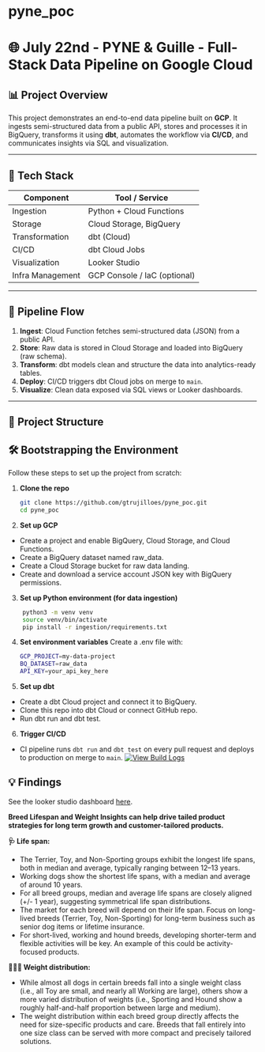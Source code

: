 # pyne_poc
# 🌐 July 22nd - PYNE & Guille - Full-Stack Data Pipeline on Google Cloud

## 📊 Project Overview

This project demonstrates an end-to-end data pipeline built on **GCP**. It ingests semi-structured data from a public API, stores and processes it in BigQuery, transforms it using **dbt**, automates the workflow via **CI/CD**, and communicates insights via SQL and visualization.

---

## 🚀 Tech Stack

| Component        | Tool / Service     |
|------------------|--------------------|
| Ingestion        | Python + Cloud Functions |
| Storage          | Cloud Storage, BigQuery |
| Transformation   | dbt (Cloud)        |
| CI/CD            | dbt Cloud Jobs |
| Visualization    | Looker Studio |
| Infra Management | GCP Console / IaC (optional) |

---

## 🔁 Pipeline Flow

1. **Ingest**: Cloud Function fetches semi-structured data (JSON) from a public API.
2. **Store**: Raw data is stored in Cloud Storage and loaded into BigQuery (raw schema).
3. **Transform**: dbt models clean and structure the data into analytics-ready tables.
4. **Deploy**: CI/CD triggers dbt Cloud jobs on merge to `main`.
5. **Visualize**: Clean data exposed via SQL views or Looker dashboards.

---

## 📂 Project Structure

## 🛠️ Bootstrapping the Environment

Follow these steps to set up the project from scratch:

1. **Clone the repo**
   ```bash
   git clone https://github.com/gtrujilloes/pyne_poc.git
   cd pyne_poc

2. **Set up GCP**
- Create a project and enable BigQuery, Cloud Storage, and Cloud Functions.
- Create a BigQuery dataset named raw_data.
- Create a Cloud Storage bucket for raw data landing.
- Create and download a service account JSON key with BigQuery permissions.

3. **Set up Python environment (for data ingestion)**

```bash
    python3 -m venv venv
    source venv/bin/activate
    pip install -r ingestion/requirements.txt
```

4. **Set environment variables**
Create a .env file with:
      ```bash
      GCP_PROJECT=my-data-project
      BQ_DATASET=raw_data
      API_KEY=your_api_key_here
      ```

5. **Set up dbt**
- Create a dbt Cloud project and connect it to BigQuery.
- Clone this repo into dbt Cloud or connect GitHub repo.
- Run dbt run and dbt test.

6. **Trigger CI/CD**
- CI pipeline runs `dbt run` and `dbt test` on every pull request and deploys to production on merge to `main`.
[![View Build Logs](https://img.shields.io/badge/dbt%20Cloud-Build%20Logs-blue)](https://cloud.getdbt.com/#/accounts/70471823478451/projects/70471823488943/jobs/70471823485704/)



## 💡 Findings

See the looker studio dashboard [here](https://lookerstudio.google.com/reporting/c5eb01a2-525f-4736-9e4a-56e56d5e1191/page/JwzRF/edit). 

**Breed Lifespan and Weight Insights can help drive tailed product strategies for long term growth and customer-tailored products.**


**🩺 Life span:**

- The Terrier, Toy, and Non-Sporting groups exhibit the longest life spans, both in median and average, typically ranging between 12–13 years.
- Working dogs show the shortest life spans, with a median and average of around 10 years.
- For all breed groups, median and average life spans are closely aligned (+/- 1 year), suggesting symmetrical life span distributions.
- The market for each breed will depend on their life span. Focus on long-lived breeds (Terrier, Toy, Non-Sporting) for long-term business such as senior dog items or lifetime insurance.
- For short-lived, working and hound breeds, developing shorter-term and flexible activities will be key. An example of this could be activity-focused products.

**🏋🏼‍♂️ Weight distribution:**
- While almost all dogs in certain breeds fall into a single weight class (i.e., all Toy are small, and nearly all Working are large), others show a more varied distribution of weights (i.e., Sporting and Hound show a roughly half-and-half proportion between large and medium).
- The weight distribution within each breed group directly affects the need for size-specific products and care. Breeds that fall entirely into one size class can be served with more compact and precisely tailored solutions.